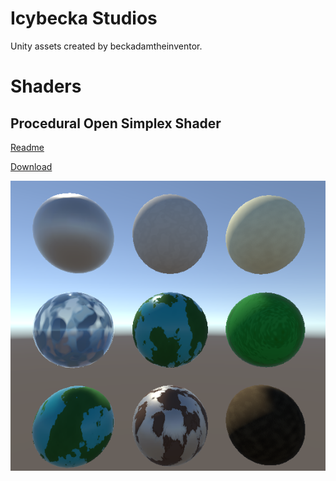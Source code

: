 
# Icybecka Studios

Unity assets created by beckadamtheinventor.

# Shaders

## Procedural Open Simplex Shader

[Readme](../../tree/master/Shaders/ProceduralOpenSimplex#opensimplex-procedural-material-surface-shader)

[Download](https://github.com/beckadamtheinventor/IcybeckaStudios/raw/master/Packages/ProceduralOpenSimplex/IcybeckaProceduralOpenSimplexShader1.0.unitypackage)

![screenshot](https://github.com/beckadamtheinventor/IcybeckaStudios/raw/master/Shaders/ProceduralOpenSimplex/capture.png "Screenshot")